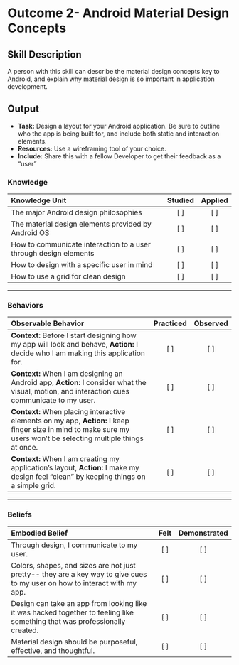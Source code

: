 # Outcome 2- Android Material Design Concepts

## Skill Description
A person with this skill can describe the material design concepts key to Android, and explain why material design is so important in application development. 

## Output
- **Task:** Design a layout for your Android application. Be sure to outline who the app is being built for, and include both static and interaction elements. 
- **Resources:** Use a wireframing tool of your choice. 
- **Include:** Share this with a fellow Developer to get their feedback as a “user”

### Knowledge

| Knowledge Unit   |      Studied      | Applied |
|:-------------|:------------------:|:--------:|
| The major Android design philosophies | [ ] | [ ] |
| The material design elements provided by Android OS | [ ] | [ ] |
| How to communicate interaction to a user through design elements  | [ ] | [ ] |
| How to design with a specific user in mind | [ ] | [ ] |
| How to use a grid for clean design | [ ] | [ ] |


-------

### Behaviors

| Observable Behavior   |      Practiced      | Observed |
|:-------------|:------------------:|:--------:|
| **Context:** Before I start designing how my app will look and behave, **Action:** I decide who I am making this application for. | [ ] | [ ] |
| **Context:** When I am designing an Android app, **Action:** I consider what the visual, motion, and interaction cues communicate to my user. | [ ] | [ ] |
| **Context:** When placing interactive elements on my app, **Action:** I keep finger size in mind to make sure my users won’t be selecting multiple things at once. | [ ] | [ ] |
| **Context:** When I am creating my application’s layout, **Action:** I make my design feel “clean” by keeping things on a simple grid. | [ ] | [ ] |

-------

### Beliefs

| Embodied Belief   |      Felt      | Demonstrated |
|:-------------|:------------------:|:--------:|
| Through design, I communicate to my user. | [ ] | [ ] |
| Colors, shapes, and sizes are not just pretty-- they are a key way to give cues to my user on how to interact with my app. | [ ] | [ ] |
| Design can take an app from looking like it was hacked together to feeling like something that was professionally created. | [ ] | [ ] | 
| Material design should be purposeful, effective, and thoughtful. |   [ ]   |   [ ] |
